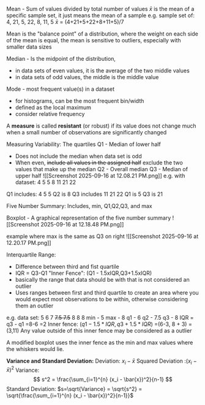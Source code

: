 
Mean - Sum of values divided by total number of values
$\bar{x}$ is the mean of a specific sample set, it just means the mean of a sample
e.g. sample set of: 4, 21, 5, 22, 8, 11, 5
$\bar{x}$ = (4+21+5+22+8+11+5)/7

Mean is the "balance point" of a distribution, where the weight on each side of the mean is equal, the mean is sensitive to outliers, especially with smaller data sizes

Median - Is the midpoint of the distribution, 
- in data sets of even values, it is the average of the two middle values
- in data sets of odd values, the middle is the middle value

Mode - most frequent value(s) in a dataset
- for histograms, can be the most frequent bin/width
- defined as the local maximum
- consider relative frequency

A **measure** is called **resistant** (or robust) if its value does not change much when a small number of observations are significantly changed

Measuring Variability: The quartiles
Q1 - Median of lower half
- Does not include the median when data set is odd
- When even, ~~include all values in the assigned half~~ exclude the two values that make up the median
Q2 - Overall median
Q3 - Median of upper half
![[Screenshot 2025-09-16 at 12.08.21 PM.png]]
e.g. with dataset:
4 5 5 8 11 21 22

Q1 includes: 4 5 5
Q2 is 8
Q3 includes 11 21 22
Q1 is 5
Q3 is 21

Five Number Summary:
Includes, min, Q1,Q2,Q3, and max

Boxplot - A graphical representation of the five number summary
![[Screenshot 2025-09-16 at 12.18.48 PM.png]]

example where max is the same as Q3 on right
![[Screenshot 2025-09-16 at 12.20.17 PM.png]]

Interquartile Range:
- Difference between third and fist quartile
- IQR = Q3-Q1
"Inner Fence":
(Q1 - 1.5xIQR,Q3+1.5xIQR)
- basically the range that data should be with that is not considered an outlier
- Uses ranges between first and third quartile to create an area where you would expect most observations to be within, otherwise considering them an outlier

e.g. data set: 
5 6 7 ~~7.5 7.5~~ 8 8 8
min - 5
max - 8
q1 - 6
q2 - 7.5
q3 - 8
IQR = q3 - q1
	 =8-6
	 =2
Inner fence:
$(q1-1.5*IQR, q3+1.5*IQR)$
=(6-3, 8 + 3)
= (3,11)
Any value outside of this inner fence may be considered as a outlier

A modified boxplot uses the inner fence as the min and max values where the whiskers would lie.

**Variance and Standard Deviation:**
Deviation: $x_i-\bar{x}$
Squared Deviation :$(x_i-\bar{x})^2$
Variance:
$$
s^2 = \frac{\sum_{i=1}^{n} (x_i - \bar{x})^2}{n-1}
$$
Standard Deviation:
$s=\sqrt{Variance} = \sqrt{s^2} = \sqrt{\frac{\sum_{i=1}^{n} (x_i - \bar{x})^2}{n-1}}$
